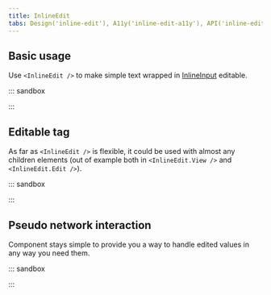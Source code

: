 ```yaml
---
title: InlineEdit
tabs: Design('inline-edit'), A11y('inline-edit-a11y'), API('inline-edit-api'), Example('inline-edit-code'), Changelog('inline-edit-changelog')
---
```


## Basic usage

Use `<InlineEdit />` to make simple text wrapped in [InlineInput](/components/inline-input/inline-input) editable.

::: sandbox

<script lang="tsx">
  export Demo from './examples/simple_use.tsx';
</script>

:::

## Editable tag

As far as `<InlineEdit />` is flexible, it could be used with almost any children elements (out of example both in `<InlineEdit.View />` and `<InlineEdit.Edit />`).

::: sandbox

<script lang="tsx">
  export Demo from './examples/editable_tag.tsx';
</script>

:::

## Pseudo network interaction

Component stays simple to provide you a way to handle edited values in any way you need them.

::: sandbox

<script lang="tsx">
  export Demo from './examples/pseudo_network_interaction.tsx';
</script>

:::

